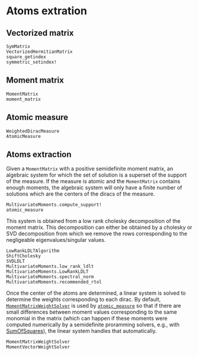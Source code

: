 # Atoms extration

## Vectorized matrix

```@docs
SymMatrix
VectorizedHermitianMatrix
square_getindex
symmetric_setindex!
```

## Moment matrix

```@docs
MomentMatrix
moment_matrix
```

## Atomic measure

```@docs
WeightedDiracMeasure
AtomicMeasure
```

## Atoms extraction

Given a `MomentMatrix` with a positive semidefinite moment matrix,
an algebraic system for which the set of solution is a superset of the support of the measure.
If the measure is atomic and the `MomentMatrix` contains enough moments,
the algebraic system will only have a finite number of solutions which are the centers
of the diracs of the measure.

```@docs
MultivariateMoments.compute_support!
atomic_measure
```

This system is obtained from a low rank cholesky decomposition of the moment matrix.
This decomposition can either be obtained by a cholesky or SVD decomposition from which we remove the rows corresponding to the negligeable eigenvalues/singular values.

```@docs
LowRankLDLTAlgorithm
ShiftCholesky
SVDLDLT
MultivariateMoments.low_rank_ldlt
MultivariateMoments.LowRankLDLT
MultivariateMoments.spectral_norm
MultivariateMoments.recommended_rtol
```

Once the center of the atoms are determined, a linear system is solved to determine
the weights corresponding to each dirac.
By default, [`MomentMatrixWeightSolver`](@ref) is used by [`atomic_measure`](@ref) so that if there are small differences between moment values corresponding to the same monomial in the matrix
(which can happen if these moments were computed numerically by a semidefinite proramming solvers, e.g., with [SumOfSquares](https://github.com/jump-dev/SumOfSquares.jl)),
the linear system handles that automatically.
```@docs
MomentMatrixWeightSolver
MomentVectorWeightSolver
```
